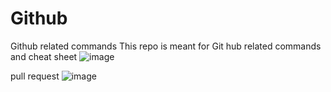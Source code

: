 # Github
Github related commands
 This repo is meant for Git hub related commands and cheat sheet
![image](https://github.com/user-attachments/assets/2c732d6a-4da7-4bb3-b180-2bfe23d70fa5)


pull request ![image](https://github.com/user-attachments/assets/375d7e9b-18e4-4bf2-9fb7-998d2affb9fb)
